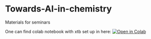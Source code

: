 # Towards-AI-in-chemistry
Materials for seminars


One can find colab notebook with xtb set up in here: [![Open in Colab](https://colab.research.google.com/assets/colab-badge.svg)](https://colab.research.google.com/github/ondevg/Towards-AI-in-chemistry/blob/main/xtb_colab.ipynb)
